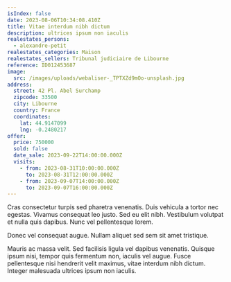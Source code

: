 ```yaml
---
isIndex: false
date: 2023-08-06T10:34:08.410Z
title: Vitae interdum nibh dictum
description: ultrices ipsum non iaculis
realestates_persons:
  - alexandre-petit
realestates_categories: Maison
realestates_sellers: Tribunal judiciaire de Libourne
reference: ID012453687
image:
  src: /images/uploads/webaliser-_TPTXZd9mOo-unsplash.jpg
address:
  street: 42 Pl. Abel Surchamp
  zipcode: 33500
  city: Libourne
  country: France
  coordinates:
    lat: 44.9147099
    lng: -0.2480217
offer:
  price: 750000
  sold: false
  date_sale: 2023-09-22T14:00:00.000Z
  visits:
    - from: 2023-08-31T10:00:00.000Z
      to: 2023-08-31T12:00:00.000Z
    - from: 2023-09-07T14:00:00.000Z
      to: 2023-09-07T16:00:00.000Z
---
```


Cras consectetur turpis sed pharetra venenatis. Duis vehicula a tortor nec egestas. Vivamus consequat leo justo. Sed eu elit nibh. Vestibulum volutpat et nulla quis dapibus. Nunc vel pellentesque lorem.

Donec vel consequat augue. Nullam aliquet sed sem sit amet tristique.

Mauris ac massa velit. Sed facilisis ligula vel dapibus venenatis. Quisque ipsum nisi, tempor quis fermentum non, iaculis vel augue. Fusce pellentesque nisi hendrerit velit maximus, vitae interdum nibh dictum. Integer malesuada ultrices ipsum non iaculis.
